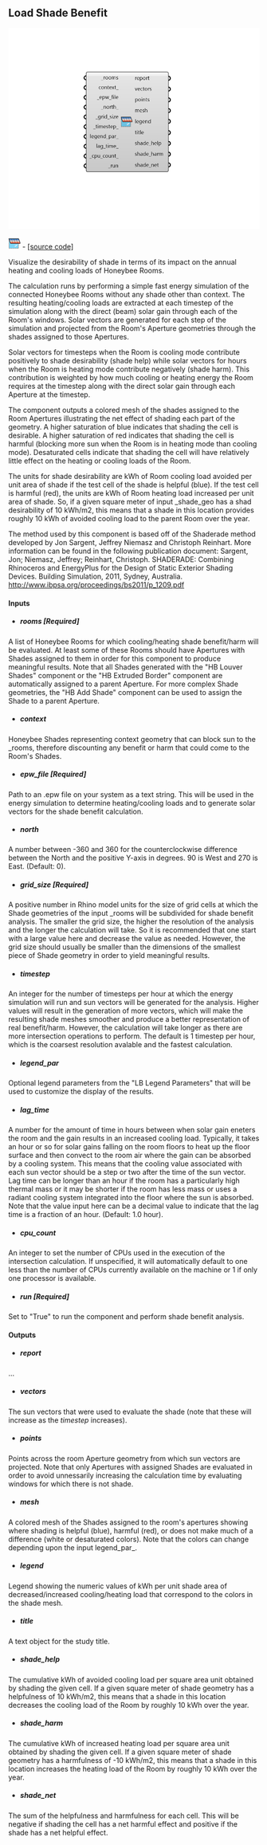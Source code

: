 ## Load Shade Benefit

![](../../images/components/Load_Shade_Benefit.png)

![](../../images/icons/Load_Shade_Benefit.png) - [[source code]](https://github.com/ladybug-tools/honeybee-grasshopper-energy/blob/master/honeybee_grasshopper_energy/src//HB%20Load%20Shade%20Benefit.py)


Visualize the desirability of shade in terms of its impact on the annual heating and cooling loads of Honeybee Rooms. 

The calculation runs by performing a simple fast energy simulation of the connected Honeybee Rooms without any shade other than context. The resulting heating/cooling loads are extracted at each timestep of the simulation along with the direct (beam) solar gain through each of the Room's windows. Solar vectors are generated for each step of the simulation and projected from the Room's Aperture geometries through the shades assigned to those Apertures. 

Solar vectors for timesteps when the Room is cooling mode contribute positively to shade desirability (shade help) while solar vectors for hours when the Room is heating mode contribute negatively (shade harm). This contribution is weighted by how much cooling or heating energy the Room requires at the timestep along with the direct solar gain through each Aperture at the timestep. 

The component outputs a colored mesh of the shades assigned to the Room Apertures illustrating the net effect of shading each part of the geometry. A higher saturation of blue indicates that shading the cell is desirable. A higher saturation of red indicates that shading the cell is harmful (blocking more sun when the Room is in heating mode than cooling mode). Desaturated cells indicate that shading the cell will have relatively little effect on the heating or cooling loads of the Room. 

The units for shade desirability are kWh of Room cooling load avoided per unit area of shade if the test cell of the shade is helpful (blue). If the test cell is harmful (red), the units are kWh of Room heating load increased per unit area of shade. So, if a given square meter of input _shade_geo has a shad desirability of 10 kWh/m2, this means that a shade in this location provides roughly 10 kWh of avoided cooling load to the parent Room over the year. 

The method used by this component is based off of the Shaderade method developed by Jon Sargent, Jeffrey Niemasz and Christoph Reinhart. More information can be found in the following publication document: Sargent, Jon; Niemasz, Jeffrey; Reinhart, Christoph. SHADERADE: Combining Rhinoceros and EnergyPlus for the Design of Static Exterior Shading Devices. Building Simulation, 2011, Sydney, Australia. http://www.ibpsa.org/proceedings/bs2011/p_1209.pdf 



#### Inputs
* ##### rooms [Required]
A list of Honeybee Rooms for which cooling/heating shade benefit/harm will be evaluated. At least some of these Rooms should have Apertures with Shades assigned to them in order for this component to produce meaningful results. Note that all Shades generated with the "HB Louver Shades" component or the "HB Extruded Border" component are automatically assigned to a parent Aperture. For more complex Shade geometries, the "HB Add Shade" component can be used to assign the Shade to a parent Aperture. 
* ##### context 
Honeybee Shades representing context geometry that can block sun to the _rooms, therefore discounting any benefit or harm that could come to the Room's Shades. 
* ##### epw_file [Required]
Path to an .epw file on your system as a text string. This will be used in the energy simulation to determine heating/cooling loads and to generate solar vectors for the shade benefit calculation. 
* ##### north 
A number between -360 and 360 for the counterclockwise difference between the North and the positive Y-axis in degrees. 90 is West and 270 is East. (Default: 0). 
* ##### grid_size [Required]
A positive number in Rhino model units for the size of grid cells at which the Shade geometries of the input _rooms will be subdivided for shade benefit analysis. The smaller the grid size, the higher the resolution of the analysis and the longer the calculation will take. So it is recommended that one start with a large value here and decrease the value as needed. However, the grid size should usually be smaller than the dimensions of the smallest piece of Shade geometry in order to yield meaningful results. 
* ##### timestep 
An integer for the number of timesteps per hour at which the energy simulation will run and sun vectors will be generated for the analysis. Higher values will result in the generation of more vectors, which will make the resulting shade meshes smoother and produce a better representation of real benefit/harm. However, the calculation will take longer as there are more intersection operations to perform. The default is 1 timestep per hour, which is the coarsest resolution avalable and the fastest calculation. 
* ##### legend_par 
Optional legend parameters from the "LB Legend Parameters" that will be used to customize the display of the results. 
* ##### lag_time 
A number for the amount of time in hours between when solar gain eneters the room and the gain results in an increased cooling load. Typically, it takes an hour or so for solar gains falling on the room floors to heat up the floor surface and then convect to the room air where the gain can be absorbed by a cooling system. This means that the cooling value associated with each sun vector should be a step or two after the time of the sun vector. Lag time can be longer than an hour if the room has a particularly high thermal mass or it may be shorter if the room has less mass or uses a radiant cooling system integrated into the floor where the sun is absorbed. Note that the value input here can be a decimal value to indicate that the lag time is a fraction of an hour. (Default: 1.0 hour). 
* ##### cpu_count 
An integer to set the number of CPUs used in the execution of the intersection calculation. If unspecified, it will automatically default to one less than the number of CPUs currently available on the machine or 1 if only one processor is available. 
* ##### run [Required]
Set to "True" to run the component and perform shade benefit analysis. 

#### Outputs
* ##### report
... 
* ##### vectors
The sun vectors that were used to evaluate the shade (note that these will increase as the _timestep_ increases). 
* ##### points
Points across the room Aperture geometry from which sun vectors are projected. Note that only Apertures with assigned Shades are evaluated in order to avoid unnessarily increasing the calculation time by evaluating windows for which there is not shade. 
* ##### mesh
A colored mesh of the Shades assigned to the room's apertures showing where shading is helpful (blue), harmful (red), or does not make much of a difference (white or desaturated colors). Note that the colors can change depending upon the input legend_par_. 
* ##### legend
Legend showing the numeric values of kWh per unit shade area of decreased/increased cooling/heating load that correspond to the colors in the shade mesh. 
* ##### title
A text object for the study title. 
* ##### shade_help
The cumulative kWh of avoided cooling load per square area unit obtained by shading the given cell. If a given square meter of shade geometry has a helpfulness of 10 kWh/m2, this means that a shade in this location decreases the cooling load of the Room by roughly 10 kWh over the year. 
* ##### shade_harm
The cumulative kWh of increased heating load per square area unit obtained by shading the given cell. If a given square meter of shade geometry has a harmfulness of -10 kWh/m2, this means that a shade in this location increases the heating load of the Room by roughly 10 kWh over the year. 
* ##### shade_net
The sum of the helpfulness and harmfulness for each cell. This will be negative if shading the cell has a net harmful effect and positive if the shade has a net helpful effect. 